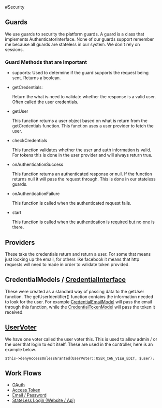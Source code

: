 #Security

## Guards

We use guards to security the platform guards.  A guard is a class that implements AuthenticatorInterface.  None of our guards support remember me because all guards are stateless in our system.  We don't rely on sessions.

### Guard Methods that are important

- supports:
    Used to determine if the guard supports the request being sent.  Returns a boolean.

- getCredentials: 

    Return the what is need to validate whether the response is a valid user.  Often called the user credentials.
    
- getUser

    This function returns a user object based on what is return from the getCredentials function.  This function uses a user provider to fetch the user.
    
- checkCredentials

    This function validates whether the user and auth information is valid.  For tokens this is done in the user provider and will always return true.
    
- onAuthenticationSuccess

    This function returns an authenticated response or null.  If the function returns null it will pass the request through.  This is done in our stateless guards.
    
- onAuthenticationFailure 
    
    This function is called when the authenticated request fails.
    
- start
    
    This function is called when the authentication is required but no one is there.
    
## Providers

These take the credentials return and return a user. For some that means just looking up the email, for others like facebook it means that http requests will need to made in order to validate token provided.

## CredentialModels / [CredentialInterface](https://github.com/phptuts/StarterBundleForSymfony/blob/master/src/Model/Credential/CredentialInterface.php)

These were created as a standard way of passing data to the getUser function.  The getUserIdentifier() function contains the information needed to look for the user.  For example [CredentialEmailModel](https://github.com/phptuts/StarterBundleForSymfony/blob/master/src/Model/Credential/CredentialEmailModel.php) will pass the email through this function, while the [CredentialTokenModel](https://github.com/phptuts/StarterBundleForSymfony/blob/master/src/Model/Credential/CredentialTokenModel.php) will pass the token it received.

## [UserVoter](https://github.com/phptuts/StarterBundleForSymfony/blob/master/src/Security/Voter/UserVoter.php)

We have one voter called the user voter this. This is used to allow admin / or the user that login to edit itself.  These are used in the controller, here is an example below.

``` 
$this->denyAccessUnlessGranted(UserVoter::USER_CAN_VIEW_EDIT, $user);
```

## Work Flows

- [OAuth](security/oauth.md) 
- [Access Token](security/access-token.md) 
- [Email / Password](security/email-password.md) 
- [StateLess Login (Website / Api)](security/email-password.md)

